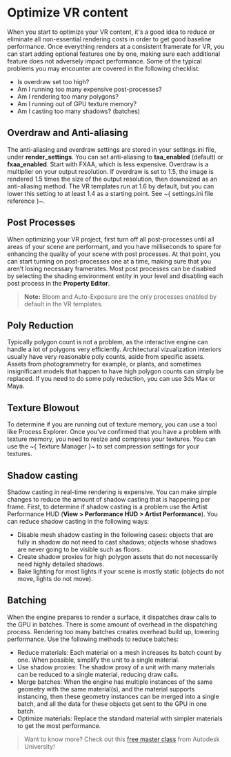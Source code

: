 # Optimize VR content

When you start to optimize your VR content, it's a good idea to reduce or eliminate all non-essential rendering costs in order to get good baseline performance. Once everything renders at a consistent framerate for VR, you can start adding optional features one by one, making sure each additional feature does not adversely impact performance. Some of the typical problems you may encounter are covered in the following checklist:

- Is overdraw set too high?
- Am I running too many expensive post-processes?
- Am I rendering too many polygons?
- Am I running out of GPU texture memory?
- Am I casting too many shadows? (batches)

## Overdraw and Anti-aliasing

The anti-aliasing and overdraw settings are stored in your settings.ini file, under **render_settings**. You can set anti-aliasing to **taa_enabled** (default) or **fxaa_enabled**. Start with FXAA, which is less expensive.
Overdraw is a multiplier on your output resolution. If overdraw is set to 1.5, the image is rendered 1.5 times the size of the output resolution, then downsized as an anti-aliasing method. The VR templates run at 1.6 by default, but you can lower this setting to at least 1.4 as a starting point. See ~{ settings.ini file reference }~.

## Post Processes

When optimizing your VR project, first turn off all post-processes until all areas of your scene are performant, and you have milliseconds to spare for enhancing the quality of your scene with post processes. At that point, you can start turning on post-processes one at a time, making sure that you aren’t losing necessary framerates. Most post processes can be disabled by selecting the shading environment entity in your level and disabling each post process in the **Property Editor**.

>**Note:** Bloom and Auto-Exposure are the only processes enabled by default in the VR templates.

## Poly Reduction

Typically polygon count is not a problem, as the interactive engine can handle a lot of polygons very efficiently. Architectural vizualization interiors usually have very reasonable poly counts, aside from specific assets. Assets from photogrammetry for example, or plants, and sometimes insignificant models that happen to have high polygon counts can simply be replaced. If you need to do some poly reduction, you can use 3ds Max or Maya.

## Texture Blowout

To determine if you are running out of texture memory, you can use a tool like Process Explorer. Once you’ve confirmed that you have a problem with texture memory, you need to resize and compress your textures. You can use the ~{ Texture Manager }~ to set compression settings for your textures.

## Shadow casting

Shadow casting in real-time rendering is expensive. You can make simple changes to reduce the amount of shadow casting that is happening per frame. First, to determine if shadow casting is a problem use the Artist Performance HUD (**View > Performance HUD > Artist Performance**). You can reduce shadow casting in the following ways:

- Disable mesh shadow casting in the following cases: objects that are fully in shadow do not need to cast shadows; objects whose shadows are never going to be visible such as floors.
- Create shadow proxies for high polygon assets that do not necessarily need highly detailed shadows.
- Bake lighting for most lights if your scene is mostly static (objects do not move, lights do not move).

## Batching

When the engine prepares to render a surface, it dispatches draw calls to the GPU in batches. There is some amount of overhead in the dispatching process. Rendering too many batches creates overhead build up, lowering performance. Use the following methods to reduce batches:

- Reduce materials: Each material on a mesh increases its batch count by one. When possible, simplify the unit to a single material.
- Use shadow proxies: The shadow proxy of a unit with many materials can be reduced to a single material, reducing draw calls.
- Merge batches: When the engine has multiple instances of the same geometry with the same material(s), and the material supports instancing, then these geometry instances can be merged into a single batch, and all the data for these objects get sent to the GPU in one batch.
- Optimize materials: Replace the standard material with simpler materials to get the most performance.

> Want to know more? Check out this [free master class](http://au.autodesk.com/au-online/classes-on-demand/class-catalog/classes/year-2016/autodesk-stingray/dv21491#chapter=0) from Autodesk University!
